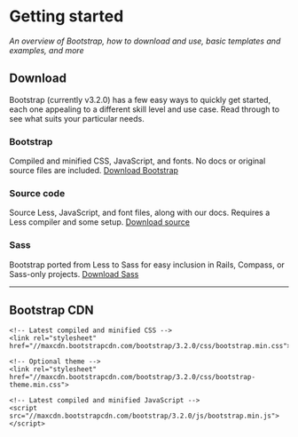 # Getting started

*An overview of Bootstrap, how to download and use, basic templates and examples, and more*

## Download
Bootstrap (currently v3.2.0) has a few easy ways to quickly get started, each one appealing to a different skill level and use case. Read through to see what suits your particular needs.

### Bootstrap
Compiled and minified CSS, JavaScript, and fonts. No docs or original source files are included.
[Download Bootstrap](https://github.com/twbs/bootstrap/releases/download/v3.2.0/bootstrap-3.2.0-dist.zip)

### Source code
Source Less, JavaScript, and font files, along with our docs. Requires a Less compiler and some setup.
[Download source](https://github.com/twbs/bootstrap/archive/v3.2.0.zip)

### Sass
Bootstrap ported from Less to Sass for easy inclusion in Rails, Compass, or Sass-only projects.
[Download Sass](https://github.com/twbs/bootstrap-sass/archive/v3.2.0.tar.gz)

***

## Bootstrap CDN
```
<!-- Latest compiled and minified CSS -->
<link rel="stylesheet" href="//maxcdn.bootstrapcdn.com/bootstrap/3.2.0/css/bootstrap.min.css">

<!-- Optional theme -->
<link rel="stylesheet" href="//maxcdn.bootstrapcdn.com/bootstrap/3.2.0/css/bootstrap-theme.min.css">

<!-- Latest compiled and minified JavaScript -->
<script src="//maxcdn.bootstrapcdn.com/bootstrap/3.2.0/js/bootstrap.min.js"></script>
```